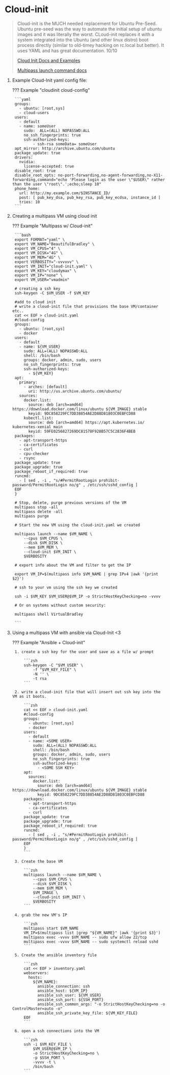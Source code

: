# Cloud-init

> Cloud-init is the MUCH needed replacement for Ubuntu Pre-Seed.
Ubuntu pre-seed was the way to automate the initial setup of ubuntu images and it was literally the worst. CLoud-init replaces it with a system integrated into the Ubuntu (and other linux distro) boot process directly (similar to old-timey hacking on rc.local but better). It uses YAML and has great documentation. 10/10
>
>[Cloud Init Docs and Examples](https://cloudinit.readthedocs.io/en/latest/topics/examples.html)
>
>[Multipass launch command docs](https://multipass.run/docs/launch-command)


1. Example Cloud-Init yaml config file:

    ??? Example "cloudinit cloud-config"
      
        ```yaml
        groups:
          - ubuntu: [root,sys]
          - cloud-users
        users:
          - default
          - name: someUser
            sudo:  ALL=(ALL) NOPASSWD:ALL
            no_ssh_fingerprints: true
            ssh-authorized-keys:
                - ssh-rsa someData= someUser
        apt_mirror: http://archive.ubuntu.com/ubuntu
        package_update: true
        drivers:
          nvidia:
            license-accepted: true
        disable_root: true
        disable_root_opts: no-port-forwarding,no-agent-forwarding,no-X11-forwarding,command="echo 'Please login as the user \"$USER\" rather than the user \"root\".';echo;sleep 10"
        phone_home:
          url: http://my.example.com/$INSTANCE_ID/
          post: [ pub_key_dsa, pub_key_rsa, pub_key_ecdsa, instance_id ]
          tries: 10    
        ```
    
2. Creating a multipass VM using cloud init


    ??? Example "Multipass w/ Cloud-init"

        ```bash
        export FORMAT="yaml" \
        export VM_NAME="BeautifulBradley" \
        export VM_CPUS="4" \
        export VM_DISK="4G" \
        export VM_MEM="4G" \
        export VERBOSITY="-vvvvvv" \
        export VM_INIT="cloud-init.yaml" \
        export VM_KEY="cloudymax" \
        export VM_IP="none" \
        export VM_USER="vmadmin"

        # creating a ssh key
        ssh-keygen -C $VM_USER -f $VM_KEY

        #add to cloud init
        # write a cloud-init file that provisions the base VM/container etc..
        cat << EOF > cloud-init.yaml
        #cloud-config
        groups:
          - ubuntu: [root,sys]
          - docker
        users:
          - default
          - name: ${VM_USER}
            sudo: ALL=(ALL) NOPASSWD:ALL
            shell: /bin/bash
            groups: docker, admin, sudo, users
            no_ssh_fingerprints: true
            ssh-authorized-keys:
              - ${VM_KEY}
        apt:
          primary:
            - arches: [default]
              uri: http://us.archive.ubuntu.com/ubuntu/
          sources:
            docker.list:
              source: deb [arch=amd64] https://download.docker.com/linux/ubuntu ${VM_IMAGE} stable
              keyid: 9DC858229FC7DD38854AE2D88D81803C0EBFCD88
            kubectl.list:
              source: deb [arch=amd64] https://apt.kubernetes.io/ kubernetes-xenial main
              keyid: 59FE0256827269DC81578F928B57C5C2836F4BEB
        packages:
          - apt-transport-https
          - ca-certificates
          - curl
          - cpu-checker
          - rsync
        package_update: true
        package_upgrade: true
        package_reboot_if_required: true
        runcmd:
          - [ sed , -i , "s/#PermitRootLogin prohibit-password/PermitRootLogin no/g" , /etc/ssh/sshd_config ]
        EOF
        }

        # Stop, delete, purge previous versions of the VM
        multipass stop -all
        multipass delete -all
        multipass purge

        # Start the new VM using the cloud-init.yaml we created

        multipass launch --name $VM_NAME \
            --cpus $VM_CPUS \
            --disk $VM_DISK \
            --mem $VM_MEM \
            --cloud-init $VM_INIT \
            $VERBOSITY

        # export info about the VM and filter to get the IP

        export VM_IP=$(multipass info $VM_NAME | grep IPv4 |awk '{print $2}')

        # ssh to your vm using the ssh key we created

        ssh -i $VM_KEY $VM_USER@$VM_IP -o StrictHostKeyChecking=no -vvvv

        # Or on systems without custom security:

        multipass shell VirtualBradley

        ```

3. Using a multipass VM with ansible via Cloud-Init <3

    ??? Example "Ansible + Cloud-init"

        1. create a ssh key for the user and save as a file w/ prompt
        
            ```zsh
            ssh-keygen -C "$VM_USER" \
                -f "$VM_KEY_FILE" \
                -N '' \
                -t rsa
            ```

        2. write a cloud-init file that will insert out ssh key into the VM as it boots.
        
            ```zsh
            cat << EOF > cloud-init.yaml
            #cloud-config
            groups:
              - ubuntu: [root,sys]
              - docker
            users:
              - default
              - name: <SOME USER>
                sudo: ALL=(ALL) NOPASSWD:ALL
                shell: /bin/bash
                groups: docker, admin, sudo, users
                no_ssh_fingerprints: true
                ssh-authorized-keys:
                  - <SOME SSH KEY>
            apt:
              sources:
                docker.list:
                  source: deb [arch=amd64] https://download.docker.com/linux/ubuntu ${VM_IMAGE} stable
                  keyid: 9DC858229FC7DD38854AE2D88D81803C0EBFCD88
            packages:
              - apt-transport-https
              - ca-certificates
              - curl
            package_update: true
            package_upgrade: true
            package_reboot_if_required: true
            runcmd:
              - [ sed , -i , "s/#PermitRootLogin prohibit-password/PermitRootLogin no/g" , /etc/ssh/sshd_config ]
            EOF
            }
            ```

        3. Create the base VM
            
            ```zsh
            multipass launch --name $VM_NAME \
                --cpus $VM_CPUS \
                --disk $VM_DISK \
                --mem $VM_MEM \
                $VM_IMAGE \
                --cloud-init $VM_INIT \
                $VERBOSITY
            ```

        4. grab the new VM's IP
        
            ```zsh
            multipass start $VM_NAME
            VM_IP=$(multipass list |grep "${VM_NAME}" |awk '{print $3}')
            multipass exec -vvvv $VM_NAME -- sudo ufw allow 22/tcp
            multipass exec -vvvv $VM_NAME -- sudo systemctl reload sshd
            ```

        5. Create the ansible inventory file
        
            ```zsh
            cat << EOF > inventory.yaml
            webservers:
              hosts:
                ${VM_NAME}:
                  ansible_connection: ssh
                  ansible_host: ${VM_IP}
                  ansible_ssh_user: ${VM_USER}
                  ansible_ssh_port: ${SSH_PORT}
                  ansible_ssh_common_args: "-o StrictHostKeyChecking=no -o ControlMaster=auto -o"
                  ansible_ssh_private_key_file: ${VM_KEY_FILE}
            EOF
            ```

        6. open a ssh connections into the VM
        
            ```zsh
            ssh -i $VM_KEY_FILE \
                $VM_USER@$VM_IP \
                -o StrictHostKeyChecking=no \
                -p $SSH_PORT \
                -vvvv -t \
                /bin/bash
            ```